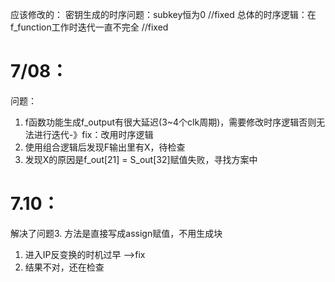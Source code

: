应该修改的：
密钥生成的时序问题：subkey恒为0 //fixed
总体的时序逻辑：在f_function工作时迭代一直不完全 //fixed
# 7/08：
问题：
1. f函数功能生成f_output有很大延迟(3~4个clk周期)，需要修改时序逻辑否则无法进行迭代-》fix：改用时序逻辑
2. 使用组合逻辑后发现F输出里有X，待检查
3. 发现X的原因是f_out[21] = S_out[32]赋值失败，寻找方案中
# 7.10：
解决了问题3. 方法是直接写成assign赋值，不用生成块
1. 进入IP反变换的时机过早 -->fix
2. 结果不对，还在检查

